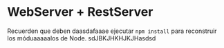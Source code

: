 # WebServer + RestServer

Recuerden que deben daasdafaaae ejecutar ```npm install``` para reconstruir los móduaaaaalos de Node.
sdJBKJHKHJKJHasdsd